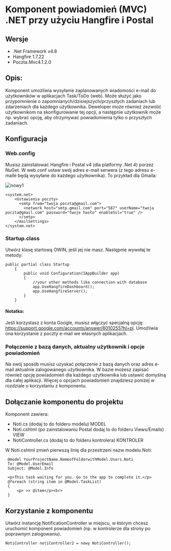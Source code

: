 # Komponent powiadomień (MVC) .NET przy użyciu Hangfire i Postal

## Wersje
 - .Net Framework v4.8
 - Hangfire 1.7.22
 - Poczta.Mvc4.1.2.0

## Opis:

 Komponent umożliwia wysyłanie zaplanowanych wiadomości e-mail do użytkowników w aplikacjach Task/ToDo (web).
Może służyć jako przypomnienie o zapomnianych/dzisiejszych/przyszłych zadaniach lub zdarzeniach dla każdego użytkownika. Deweloper może również zezwolić użytkownikom na skonfigurowanie tej opcji,
a następnie użytkownik może np. wybrać opcję, aby otrzymywać powiadomienia tylko o przyszłych zadaniach.

## Konfiguracja
### Web.config
 Musisz zainstalować Hangfire i Postal v4 (dla platformy .Net 4) porzez NuGet. W web.conf ustaw swój adres e-mail serwera (z tego adresu e-maile będą wysyłane do każdego użytkownika). 
 To przykład dla Gmaila:
 
 ![nowy1](https://user-images.githubusercontent.com/67658221/127113257-62e10bc1-d4cb-4fad-803e-66ff3499e944.PNG)

````
<system.net>
    <Ustawienia poczty>
      <smtp from="twoja poczta@gmail.com">
        <network host="smtp.gmail.com" port="587" userName="twoja poczta@gmail.com" password="twoje hasło" enableSsl="true" />
      </smtp>
    </mailSettings>
</system.net>
````

### Startup.class
  Utwórz klasę startową OWIN, jeśli jej nie masz. Następnie wywołaj te metody:
  
 ```
 public partial class Startup
     {
         public void Configuration(IAppBuilder app)
         {
             //your other methods like connection with database
             app.UseHangfireDashboard();
             app.UseHangfireServer();            
         }
     }
```
 
#### Notatka:
 Jeśli korzystasz z konta Google, musisz włączyć specjalną opcję: https://support.google.com/accounts/answer/6010255?hl=pl. Umożliwia ona korzystanie z poczty e-mail we własnych aplikacjach.
 
 ### Połączenie z bazą danych, aktualny użytkownik i opcje powiadomień
  Na swój sposób musisz uzyskać połączenie z bazą danych oraz adres e-mail aktualnie zalogowanego użytkownika. W bazie możesz zapisać również opcję powiadomień dla każdego użytkownika lub ustawić domyślną dla całej aplikacji.
 Więcej o opcjach powiadomień znajdziesz poniżej w rozdziale o korzystaniu z komponentu.
 
 
 ## Dołączanie komponentu do projektu

 Komponent zawiera:
 - Noti.cs (dodaj to do folderu modelu) MODEL
 - Noti.cshtml (po zainstalowaniu Postal dodaj to do folderu Views/Emails) VIEW
 - NotiController.cs (dodaj to do folderu kontrolera) KONTROLER


 W Noti.cshtml zmień pierwszą linię dla przestrzeni nazw modelu Noti:
 
 ```
  @model YourProjectName.NameofFolderwithModel.Users.Noti
  To: @Model.UserEmail
  Subject: @Model.Info

  <p>This task waiting for you. Go to the app to complete it.</p>
  @foreach (string item in @Model.TaskList)
  {
      <p> >> @item</p><br>
  }
 ```
 
 ## Korzystanie z komponentu
  Utwórz instancję NotificationController w miejscu, w którym chcesz uruchomić komponent powiadomień (np. w kontrolerze dla strony po poprawnym zalogowaniu).
  
  ````
  NotiController notiController2 = nowy NotiController();
  ````



